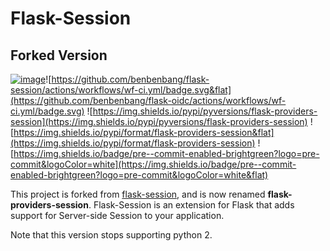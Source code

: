 Flask-Session
=============

## Forked Version

[![image](https://img.shields.io/pypi/v/flask-providers-session.svg?style=flat)](https://pypi.python.org/pypi/flask-providers-oidc)![https://github.com/benbenbang/flask-session/actions/workflows/wf-ci.yml/badge.svg&flat](https://github.com/benbenbang/flask-oidc/actions/workflows/wf-ci.yml/badge.svg) ![https://img.shields.io/pypi/pyversions/flask-providers-session](https://img.shields.io/pypi/pyversions/flask-providers-session) ![https://img.shields.io/pypi/format/flask-providers-session&flat](https://img.shields.io/pypi/format/flask-providers-session) ![https://img.shields.io/badge/pre--commit-enabled-brightgreen?logo=pre-commit&logoColor=white](https://img.shields.io/badge/pre--commit-enabled-brightgreen?logo=pre-commit&logoColor=white&flat)

This project is forked from [flask-session](https://github.com/fengsp/flask-session), and is now renamed **flask-providers-session**. Flask-Session is an extension for Flask that adds support for Server-side Session to your application.

Note that this version stops supporting python 2.
